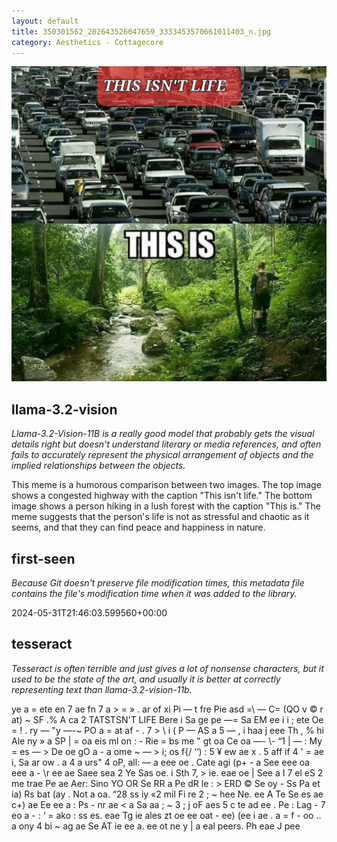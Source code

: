 ```yaml
---
layout: default
title: 350301562_202643526047659_3333453570661011403_n.jpg
category: Aesthetics - Cottagecore
---
```


<div markdown="0"><a href="350301562_202643526047659_3333453570661011403_n.jpg"><img class="photo" src="350301562_202643526047659_3333453570661011403_n.jpg" /></a>

<h2>llama-3.2-vision</h2>
<p><i>Llama-3.2-Vision-11B is a really good model that probably gets the visual details right but doesn't understand literary or media references, and often fails to accurately represent the physical arrangement of objects and the implied relationships between the objects.</i></p>
<p>This meme is a humorous comparison between two images. The top image shows a congested highway with the caption &quot;This isn&#x27;t life.&quot; The bottom image shows a person hiking in a lush forest with the caption &quot;This is.&quot; The meme suggests that the person&#x27;s life is not as stressful and chaotic as it seems, and that they can find peace and happiness in nature.</p>

<h2>first-seen</h2>
<p><i>Because Git doesn't preserve file modification times, this metadata file contains the file's modification time when it was added to the library.</i></p>
<p>2024-05-31T21:46:03.599560+00:00</p>

<h2>tesseract</h2>
<p><i>Tesseract is often terrible and just gives a lot of nonsense characters, but it used to be the state of the art, and usually it is better at correctly representing text than llama-3.2-vision-11b.</i></p>
<p>ye a = ete en 7 ae fn 7 a &gt; = » . ar of xi Pi — t fre Pie asd =\ — C= (QO v © r at) ~ SF .% A ca 2 TATSTSN&#x27;T LIFE Bere i Sa ge pe —= Sa EM ee i i ; ete Oe = ! . ry — &quot;y —-~ PO a = at af - . 7 &gt; \ i ( P — AS a 5 — , i haa j eee Th , % hi Ale ny » a SP | = oa eis ml on : - Rie = bs me &quot; gt oa Ce oa —- \- “1 | — : My = es — &gt; De oe gO a - a ome ~ — &gt; i; os f{/ ‘‘) : 5 ¥ ew ae x . 5 aff if 4 &#x27; = ae i, Sa ar ow . a 4 a urs&quot; 4 oP, all: — a eee oe . Cate agi (p+ - a See eee oa eee a - \r ee ae Saee sea 2 Ye Sas oe. i Sth 7, &gt; ie. eae oe | See a I 7 el eS 2 me trae Pe ae Aer: Sino YO OR Se RR a Pe dR le : &gt; ERD © Se oy - Ss Pa et ia) Rs bat (ay . Not a oa. “28 ss iy «2 mil Fi re 2 ; ~ hee Ne. ee A Te Se es ae c+) ae Ee ee a : Ps - nr ae &lt; a Sa aa ; ~ 3 ; j oF aes 5 c te ad ee . Pe : Lag - 7 eo a - : ‘ = ako : ss es. eae Tg ie ales zt oe ee oat - ee) (ee i ae . a = f - oo .. a ony 4 bi ~ ag ae Se AT ie ee a. ee ot ne y | a eal peers. Ph eae J pee</p>

</div>

